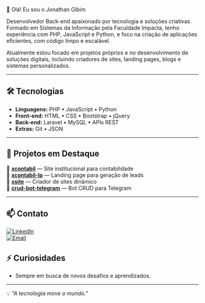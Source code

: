 👋 Olá! Eu sou o Jonathan Gibim

Desenvolvedor Back-end apaixonado por tecnologia e soluções criativas. Formado em Sistemas da Informação pela Faculdade Impacta, tenho experiência com PHP, JavaScript e Python, e foco na criação de aplicações eficientes, com código limpo e escalável.

Atualmente estou focado em projetos próprios e no desenvolvimento de soluções digitais, incluindo criadores de sites, landing pages, blogs e sistemas personalizados.

---

## 🛠️ Tecnologias

- **Linguagens:** PHP • JavaScript • Python  
- **Front-end:** HTML • CSS • Bootstrap • jQuery  
- **Back-end:** Laravel • MySQL • APIs REST  
- **Extras:** Git • JSON
---

## 📌 Projetos em Destaque

🔹 [**xcontabil**](https://github.com/JonathanGibim/xcontabil) — Site institucional para contabilidade  
🔹 [**xcontabil-lp**](https://github.com/JonathanGibim/xcontabil-lp) — Landing page para geração de leads  
🔹 [**xsite**](https://github.com/JonathanGibim/xsite) — Criador de sites dinâmico  
🔹 [**crud-bot-telegram**](https://github.com/JonathanGibim/crud-bot-telegram) — Bot CRUD para Telegram    

---

## 📫 Contato
[![LinkedIn](https://img.shields.io/badge/LinkedIn-0077B5?style=for-the-badge&logo=linkedin&logoColor=white)](https://www.linkedin.com/in/jonathan-gibim)  
[![Email](https://img.shields.io/badge/Email-D14836?style=for-the-badge&logo=gmail&logoColor=white)](mailto:jonathangibim@gmail.com)

## ⚡ Curiosidades
- Sempre em busca de novos desafios e aprendizados.

---
💡 *"A tecnologia move o mundo."*
